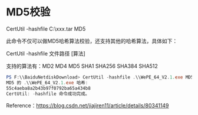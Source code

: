 # MD5校验

CertUtil -hashfile C:\xxx.tar MD5 

此命令不仅可以做MD5哈希算法校验，还支持其他的哈希算法，具体如下： 

CertUtil -hashfile 文件路径 [算法] 

支持的算法有：MD2 MD4 MD5 SHA1 SHA256 SHA384 SHA512

```powershell
PS F:\\BaiduNetdiskDownload> CertUtil -hashfile .\\WePE_64_V2.1.exe MD5
MD5 的 .\\WePE_64_V2.1.exe 哈希:
55c4aeba8a2b43b97f0792ba65a434b8
CertUtil: -hashfile 命令成功完成。
```

Reference：https://blog.csdn.net/jiajiren11/article/details/80341149


